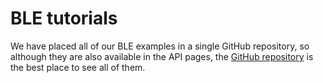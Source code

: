 # BLE tutorials

We have placed all of our BLE examples in a single GitHub repository, so although they are also available in the API pages, the [GitHub repository](https://github.com/ARMmbed/mbed-os-example-ble) is the best place to see all of them.
